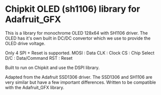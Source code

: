 Chipkit OLED (sh1106) library for Adafruit_GFX
==============================================

This is a library for monochrome OLED 128x64 with SH1106 driver.
The OLED has it's own built in DC/DC convertor which we use to provide the OLED drive voltage.

Only 4 SPI + Reset is supported.
	MOSI : Data
	CLK : Clock
	CS : Chip Select
	D/C : Data/Command
	RST : Reset

Built to run on Chipkit and use the DSPI library.

Adapted from the Adafruit SSD1306 driver.
The SSD1306 and SH1106 are very similar but have a few important differences.
Written to be compatible with the Adafruit_GFX library.
